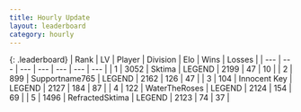 ```yaml
---
title: Hourly Update
layout: leaderboard
category: hourly
---
```


{: .leaderboard}
| Rank | LV | Player | Division | Elo | Wins | Losses |
| --- | --- | --- | --- | --- | --- | --- |
| <span data-change="0">1</span> | 3052 | <span title="ID: 353063">Sktima</span> | LEGEND | <span data-change="0">2199</span> | <span data-change="0">47</span> | <span data-change="0">10</span> |
| <span data-change="1">2</span> | 899 | <span title="ID: 188640">Supportname765</span> | LEGEND | <span data-change="22">2162</span> | <span data-change="3">126</span> | <span data-change="0">47</span> |
| <span data-change="-1">3</span> | 104 | <span title="ID: 773025">Innocent Key</span> | LEGEND | <span data-change="-28">2127</span> | <span data-change="1">184</span> | <span data-change="3">87</span> |
| <span data-change="0">4</span> | 122 | <span title="ID: 773086">WaterTheRoses</span> | LEGEND | <span data-change="0">2124</span> | <span data-change="0">154</span> | <span data-change="0">69</span> |
| <span data-change="0">5</span> | 1496 | <span title="ID: 402846">RefractedSktima</span> | LEGEND | <span data-change="0">2123</span> | <span data-change="0">74</span> | <span data-change="0">37</span> |